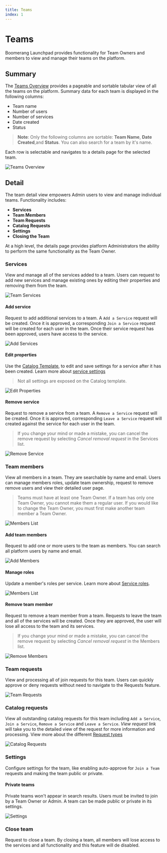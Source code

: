 ```yaml
---
title: Teams
index: 1
---
```


# Teams

Boomerang Launchpad provides functionality for Team Owners and members to view and manage their teams on the platform.

## Summary

The [Teams Overview](https://launch.boomerangplatform.net/admin/teams) provides a pageable and sortable tabular view of all the teams on the platform. Summary data for each team is displayed in the following columns:

- Team name
- Number of users
- Number of services
- Date created
- Status

> **Note**: Only the following columns are sortable: **Team Name**, **Date Created**,and **Status**. You can also search for a team by it's name.

Each row is selectable and navigates to a details page for the selected team.

![Teams Overview](./assets/img/teams/boomerangadmin_teamsdetails_table.png)

## Detail

The team detail view empowers Admin users to view and manage individual teams. Functionality includes:

- **Services**
- **Team Members**
- **Team Requests**
- **Catalog Requests**
- **Settings**
- **Closing the Team**

At a high level, the details page provides platform Administrators the ability to perform the same functionality as the Team Owner.

### Services

View and manage all of the services added to a team. Users can request to add new services and manage existing ones by editing their properties and removing them from the team.

![Team Services](./assets/img/teams/boomerangadmin_teamsdetails_services.png)

#### Add service

Request to add additional services to a team. A `Add a Service` request will be created. Once it is approved, a corresponding `Join a Service` request will be created for each user in the team. Once their service request has been approved, users have access to the service.

![Add Services](./assets/img/teams/boomerangadmin_teamsdetails_addservices.png)

#### Edit properties

Use the [Catalog Template](/essentials-core/how-to-admin/catalog), to edit and save settings for a service after it has been created. Learn more about [service settings](/essentials-core/extending/settings)

> Not all settings are exposed on the Catalog template.

![Edit Properties](./assets/img/teams/boomerangadmin_teamsdetails_editproperties.png)

#### Remove service

Request to remove a service from a team. A `Remove a Service` request will be created. Once it is approved, corresponding `Leave a Service` request will created against the service for each user in the team.

> If you change your mind or made a mistake, you can cancel the remove request by selecting _Cancel removal request_ in the Services list.

![Remove Service](./assets/img/teams/boomerangadmin_teamsdetails_removeservice.png)

### Team members

View all members in a team. They are searchable by name and email. Users can manage members roles, update team ownership, request to remove remove users and view their detailed user page.

> Teams must have at least one Team Owner. If a team has only one Team Owner, you cannot make them a regular user. If you would like to change the Team Owner, you must first make another team member a Team Owner.

![Members List](./assets/img/teams/boomerangadmin_teamsdetails_memberslist.png)

#### Add team members

Request to add one or more users to the team as members. You can search all platform users by name and email.

![Add Members](./assets/img/teams/boomerangadmin_teamsdetails_addmembers.png)

#### Manage roles

Update a member's roles per service. Learn more about [Service roles](/link/to/serviceroles/here).

![Members List](./assets/img/teams/boomerangadmin_teamsdetails_manageroles.png)

#### Remove team member

Request to remove a team member from a team. Requests to leave the team and all of the services will be created. Once they are approved, the user will lose all access to the team and its services.

> If you change your mind or made a mistake, you can cancel the remove request by selecting _Cancel removal request_ in the Members list.

![Remove Members](./assets/img/teams/boomerangadmin_teamsdetails_removemember.png)

### Team requests

View and processing all of join requests for this team. Users can quickly approve or deny requests without need to navigate to the Requests feature.

![Team Requests](./assets/img/teams/boomerangadmin_teamsdetails_teamrequests.png)

### Catalog requests

View all outstanding catalog requests for this team including `Add a Service`, `Join a Service`, `Remove a Service` and `Leave a Service`. _View request_ link will take you to the detailed view of the request for more information and processing. View more about the different [Request types](/link/to/request/types)

![Catalog Requests](./assets/img/teams/boomerangadmin_teamsdetails_catalogrequests.png)

### Settings

Configure settings for the team, like enabling auto-approve for `Join a Team` requests and making the team public or private.

#### Private teams

Private teams won't appear in search results. Users must be invited to join by a Team Owner or Admin. A team can be made public or private in its settings.

![Settings](./assets/img/teams/boomerangadmin_teamsdetails_settings.png)

### Close team

Request to close a team. By closing a team, all members will lose access to the services and all functionality and this feature will de disabled.

